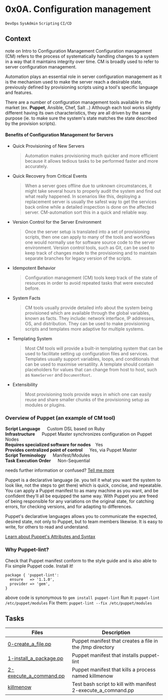 # 0x0A. Configuration management
``DevOps`` ``SysAdmin`` ``Scripting`` ``CI/CD``

## Context
note on Intro to Configuration Management
Configuration management (CM) refers to the process of systematically handling changes to a system
in a way that it maintains integrity over time. CM is broadly used to refer to server configuration
management.

Automation plays an essential role in server configuration management as it is the mechanism used
to make the server reach a desirable state, previously defined by provisioning scripts using a
tool's specific language and features.

There are a number of configuration management tools available in the market (ex. **Puppet**,
Ansible, Chef, Salt ..) Although each tool works slightly different having its own characteristics,
they are all driven by the same purpose (ie. to make sure the system's state matches the state
described by the provision scripts).

#### Benefits of Configuration Management for Servers
* Quick Provisioning of New Servers <br/>
	> Automation makes provisioning much quicker and more efficient because it allows tedious tasks
	to be performed faster and more accurately.
* Quick Recovery from Critical Events <br/>
	> When a server goes offline due to unknown circumstances, it might take several hours to
	properly audit the system and find out what really happened. In scenarios like this, deploying
	a replacement server is usually the safest way to get the services back online while a detailed
	inspection is done on the affected server. CM-automation sort this in a quick and reliable way.
* Version Control for the Server Environment <br/>
	> Once the server setup is translated into a set of provisioning scripts, then one can apply to
	many of the tools and workflows one would normally use for software source code to the server
	environment.
	Version control tools, such as Git, can be used to keep track of changes made to the
	provisioning and to maintain separate branches for legacy version of the scripts.
* Idempotent Behavior <br/>
	> Configuration management (CM) tools keep track of the state of resources in order to avoid
	repeated tasks that were executed before.
* System Facts <br/>
	> CM tools usually provide detailed info about the system being provisioned which are available
	through the global variables, known as facts. They include: network interface, IP addresses,
	OS, and distribution. They can be used to make provisioning scripts and templates more
	adaptive for multiple systems.
* Templating System <br/>
	> Most CM tools will provide a built-in templating system that can be used to facilitate setting
	up configuration files and services. Templates usually support variables, loops, and
	conditionals that can be used to maximise versatility. A template should contain placeholders
	for values that can change from host to host, such as ``NameServer`` and ``DocumentRoot``.
* Extensibility <br/>
	> Most provisioning tools provide ways in which one can easily reuse and share smaller chunks of
	the provisioning setup as modules or plugins.

### Overview of Puppet (an example of CM tool)
**Script Language**	&emsp; Custom DSL based on Ruby <br/>
**Infrastructure** &emsp; Puppet Master synchronizes configuration on Puppet Nodes <br/>
**Requires specialized software for nodes** &ensp; Yes <br/>
**Provides centralized point of control** &emsp; Yes, via Puppet Master <br/>
**Script Terminology** &emsp; Manifest/Modules <br/>
**Task Execution Order** &emsp; Non-Sequential <br/>

needs further information or confused? [Tell me more](https://www.digitalocean.com/community/tutorials/an-introduction-to-configuration-management)

Puppet is a declarative language (ie. you tell it what you want the system to look like, not the
steps to get there) which is quick, concise, and repeatable. You can apply a Puppet manifest to as
many machine as you want, and be confident they'll all be equipped the same way. With Puppet you
are freed of being responsible for any variations on the original state, for catching errors, for
checking versions, and for adapting to differences.

Puppet's declarative languages allows you to communicate the expected, desired state, not only to
Puppet, but to team members likewise. It is easy to write, for others to read and understand.

[Learn about Puppet's Attributes and Syntax](https://puppet.com/docs/puppet/5.5/types/file.html)

### Why Puppet-lint?
Check that Puppet manifest conform to the style guide and is also able to Fix simple Puppet code.
Install it!
```
package { 'puppet-lint':
  ensure   => '1.1.0',
  provider => 'gem',
}
```
above code is synonymous to ``gem install puppet-lint``
Run it: ``puppet-lint /etc/puppet/modules``
Fix them: ``puppet-lint --fix /etc/puppet/modules``

## Tasks
| Files | Description |
|-------|-------------|
[0-create_a_file.pp](./0-create_a_file.pp) | Puppet manifest that creates a file in the /tmp directory
[1-install_a_package.pp](./1-install_a_package.pp) | Puppet manifest that installs puppet-lint
[2-execute_a_command.pp](./2-execute_a_command.pp) | Puppet manifest that kills a process named killmenow
[killmenow](./killmenow) | Test bash script to kill with manifest 2-execute_a_comnand.pp

